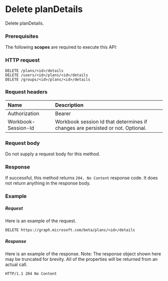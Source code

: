 # Delete planDetails

Delete planDetails.
### Prerequisites
The following **scopes** are required to execute this API: 
### HTTP request
<!-- { "blockType": "ignored" } -->
```http
DELETE /plans/<id>/details
DELETE /users/<id>/plans/<id>/details
DELETE /groups/<id>/plans/<id>/details

```
### Request headers
| Name       | Description|
|:---------------|:----------|
| Authorization  | Bearer <code>|
| Workbook-Session-Id  | Workbook session Id that determines if changes are persisted or not. Optional.|

### Request body
Do not supply a request body for this method.


### Response
If successful, this method returns `204, No Content` response code. It does not return anything in the response body.

### Example
##### Request
Here is an example of the request.
<!-- {
  "blockType": "request",
  "name": "delete_plandetails"
}-->
```http
DELETE https://graph.microsoft.com/beta/plans/<id>/details
```
##### Response
Here is an example of the response. Note: The response object shown here may be truncated for brevity. All of the properties will be returned from an actual call.
<!-- {
  "blockType": "response",
  "truncated": true
} -->
```http
HTTP/1.1 204 No Content
```

<!-- uuid: 8fcb5dbc-d5aa-4681-8e31-b001d5168d79
2015-10-25 14:57:30 UTC -->
<!-- {
  "type": "#page.annotation",
  "description": "Delete planDetails",
  "keywords": "",
  "section": "documentation",
  "tocPath": ""
}-->